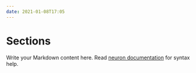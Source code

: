 ```yaml
---
date: 2021-01-08T17:05
---
```


# Sections

Write your Markdown content here. Read [neuron documentation](https://neuron.zettel.page/2011404.html) for syntax help.

